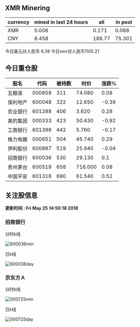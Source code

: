 ## XMR Minering

|currency|mined in last 24 hours|all|in pool|
|---|---|---|---|
|XMR|0.006|0.171|0.068|
|CNY|6.458|188.77|75.301|

今日美元对人民币 6.39	今日xmr对人民币1105.21


## 今日重仓股 

|股名|代码|被持数|时价|涨跌%|
|---|---|---|---|---|
|五粮液|000858|311|74.080|0.08|
|保利地产|600048|322|12.650|-0.39|
|农业银行|601288|406|3.620|0.28|
|美的集团|000333|423|50.430|-0.92|
|工商银行|601398|442|5.760|-0.17|
|格力电器|000651|504|45.740|0.29|
|伊利股份|600887|519|25.940|-0.04|
|招商银行|600036|530|29.130|0.1|
|贵州茅台|600519|658|716.000|0.08|
|中国平安|601318|690|61.540|0.52|

## 关注股信息
**更新时间 : Fri May 25 14:50:18 2018**
### 招商银行 
分时k线

![600036min](http://image.sinajs.cn/newchart/min/n/sh600036.gif)

日k线

![600036day](http://image.sinajs.cn/newchart/daily/n/sh600036.gif)

### 京东方Ａ 
分时k线

![000725min](http://image.sinajs.cn/newchart/min/n/sz000725.gif)

日k线

![000725day](http://image.sinajs.cn/newchart/daily/n/sz000725.gif)
